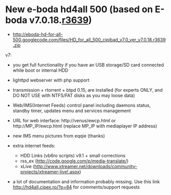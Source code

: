 # New e-boda hd4all 500 (based on E-boda v7.0.18.[r3639](https://code.google.com/p/eboda-hd-for-all-500/source/detail?r=3639)) #

  * http://eboda-hd-for-all-500.googlecode.com/files/HD_for_all_500_cipibad_v7.0_ver_v7.0.18.r3639.zip

v7:
  * you get full functionality if you have an USB storage/SD card connected while boot or internal HDD
  * lighttpd webserver with php support
  * transmission + rtorrent + btpd 0.15, are installed (for experts ONLY, and DO NOT USE with NTFS/FAT disks as you may loose data)
  * Web/IMS(Internet Feeds) control panel including daemons status, standby timer, updates menu and services management
  * URL for web interface: http://venus/ewcp.html or http://MP_IP/ewcp.html (replace MP\_IP with mediaplayer IP address)
  * new IMS menu pictures from eqqie (thanks)
  * extra internet feeds:
    * HDD Links (vb6ro scripts) v9.1 + small corrections
    * rss\_ex (http://code.google.com/p/media-translate/)
    * xLive (http://www.xtreamer.net/downloads/community-projects/xtreamer-live!.aspx)

  * a lot of documentation and information probably missing. Use this link http://hd4all.cipex.ro/?p=84 for comments/support requests